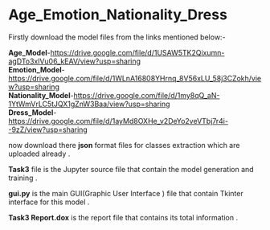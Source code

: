 # Age_Emotion_Nationality_Dress

Firstly download the model files  from the links mentioned below:-

**Age_Model**-https://drive.google.com/file/d/1USAW5TK2Qixumn-agDTo3xlVu06_kEAV/view?usp=sharing    
**Emotion_Model**-https://drive.google.com/file/d/1WLnA16808YHrnq_8V56xLU_58j3CZokh/view?usp=sharing      
**Nationality_Model**-https://drive.google.com/file/d/1my8qQ_aN-1YtWmVrLC5tJQX1gZnW3Baa/view?usp=sharing      
**Dress_Model**-https://drive.google.com/file/d/1ayMd8OXHe_v2DeYo2veVTbj7r4i--9zZ/view?usp=sharing

now download there **json** format files for classes extraction which are uploaded already .

**Task3** file is the Jupyter source file that contain the model generation and training .

**gui.py** is the main GUI(Graphic User Interface ) file that contain Tkinter interface for this model .

**Task3 Report.dox** is the report file that contains its total information .  
